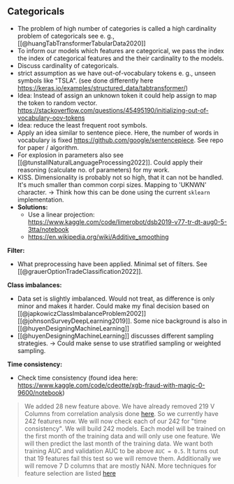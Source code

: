 ## Categoricals
- The problem of high number of categories is called a high cardinality problem of categoricals see e. g., [[@huangTabTransformerTabularData2020]]
- To inform our models which features are categorical, we pass the index the index of categorical features and the their cardinality to the models.
- Discuss cardinality of categoricals.
- strict assumption as we have out-of-vocabulary tokens e. g., unseen symbols like "TSLA".  (see done differently here https://keras.io/examples/structured_data/tabtransformer/)
- Idea: Instead of assign an unknown token it could help assign to map the token to random vector. https://stackoverflow.com/questions/45495190/initializing-out-of-vocabulary-oov-tokens
- Idea: reduce the least frequent root symbols.
- Apply an idea similar to sentence piece. Here, the number of words in vocabulary is fixed https://github.com/google/sentencepiece. See repo for paper / algorithm.
- For explosion in parameters also see [[@tunstallNaturalLanguageProcessing2022]]. Could apply their reasoning (calculate no. of parameters) for my work. 
- KISS. Dimensionality is probably not so high, that it can not be handled. It's much smaller than common corpi sizes. Mapping to 'UKNWN' character. -> Think how this can be done using the current `sklearn` implementation.
- **Solutions:** 
	- Use a linear projection: https://www.kaggle.com/code/limerobot/dsb2019-v77-tr-dt-aug0-5-3tta/notebook
	- https://en.wikipedia.org/wiki/Additive_smoothing


**Filter:**
- What preprocessing have been applied. Minimal set of filters. See [[@grauerOptionTradeClassification2022]].

**Class imbalances:**
- Data set is slightly imbalanced. Would not treat, as difference is only minor and makes it harder. Could make my final decision based on [[@japkowiczClassImbalanceProblem2002]] [[@johnsonSurveyDeepLearning2019]]. Some nice background is also in [[@huyenDesigningMachineLearning]]
- [[@huyenDesigningMachineLearning]] discusses different sampling strategies. -> Could make sense to use stratified sampling or weighted sampling. 

**Time consistency:**
- Check time consistency (found idea here: https://www.kaggle.com/code/cdeotte/xgb-fraud-with-magic-0-9600/notebook)
> We added 28 new feature above. We have already removed 219 V Columns from correlation analysis done [here](https://www.kaggle.com/cdeotte/eda-for-columns-v-and-id). So we currently have 242 features now. We will now check each of our 242 for "time consistency". We will build 242 models. Each model will be trained on the first month of the training data and will only use one feature. We will then predict the last month of the training data. We want both training AUC and validation AUC to be above `AUC = 0.5`. It turns out that 19 features fail this test so we will remove them. Additionally we will remove 7 D columns that are mostly NAN. More techniques for feature selection are listed [here](https://www.kaggle.com/c/ieee-fraud-detection/discussion/111308)
> 